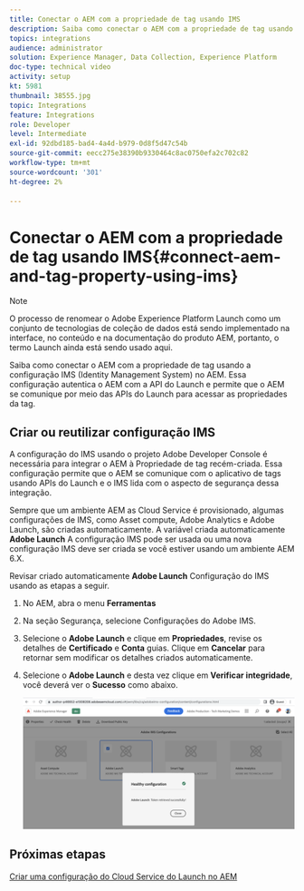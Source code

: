 ```yaml
---
title: Conectar o AEM com a propriedade de tag usando IMS
description: Saiba como conectar o AEM com a propriedade de tag usando a configuração IMS no AEM. Essa configuração autentica o AEM com a API do Launch e permite que o AEM se comunique por meio das APIs do Launch para acessar as propriedades da tag.
topics: integrations
audience: administrator
solution: Experience Manager, Data Collection, Experience Platform
doc-type: technical video
activity: setup
kt: 5981
thumbnail: 38555.jpg
topic: Integrations
feature: Integrations
role: Developer
level: Intermediate
exl-id: 92dbd185-bad4-4a4d-b979-0d8f5d47c54b
source-git-commit: eecc275e38390b9330464c8ac0750efa2c702c82
workflow-type: tm+mt
source-wordcount: '301'
ht-degree: 2%

---
```


# Conectar o AEM com a propriedade de tag usando IMS{#connect-aem-and-tag-property-using-ims}

>[!NOTE]
>
>O processo de renomear o Adobe Experience Platform Launch como um conjunto de tecnologias de coleção de dados está sendo implementado na interface, no conteúdo e na documentação do produto AEM, portanto, o termo Launch ainda está sendo usado aqui.

Saiba como conectar o AEM com a propriedade de tag usando a configuração IMS (Identity Management System) no AEM. Essa configuração autentica o AEM com a API do Launch e permite que o AEM se comunique por meio das APIs do Launch para acessar as propriedades da tag.

## Criar ou reutilizar configuração IMS

A configuração do IMS usando o projeto Adobe Developer Console é necessária para integrar o AEM à Propriedade de tag recém-criada. Essa configuração permite que o AEM se comunique com o aplicativo de tags usando APIs do Launch e o IMS lida com o aspecto de segurança dessa integração.

Sempre que um ambiente AEM as Cloud Service é provisionado, algumas configurações de IMS, como Asset compute, Adobe Analytics e Adobe Launch, são criadas automaticamente. A variável criada automaticamente **Adobe Launch** A configuração IMS pode ser usada ou uma nova configuração IMS deve ser criada se você estiver usando um ambiente AEM 6.X.

Revisar criado automaticamente **Adobe Launch** Configuração do IMS usando as etapas a seguir.

1. No AEM, abra o menu **Ferramentas**

1. Na seção Segurança, selecione Configurações do Adobe IMS.

1. Selecione o **Adobe Launch** e clique em **Propriedades**, revise os detalhes de **Certificado** e **Conta** guias. Clique em **Cancelar** para retornar sem modificar os detalhes criados automaticamente.

1. Selecione o **Adobe Launch** e desta vez clique em **Verificar integridade**, você deverá ver o **Sucesso** como abaixo.

   ![Configuração do IMS íntegro do Adobe Launch](assets/adobe-launch-healthy-ims-config.png)


## Próximas etapas

[Criar uma configuração do Cloud Service do Launch no AEM](create-aem-launch-cloud-service.md)
